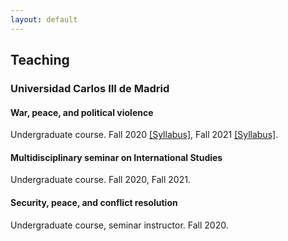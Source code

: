 ```yaml
---
layout: default
---
```


## Teaching

### Universidad Carlos III de Madrid

#### War, peace, and political violence

Undergraduate course. Fall 2020 [[Syllabus]](https://github.com/franvillamil/syllabi/blob/master/2020_Fall/war_peace_political_violence_fall2020.pdf), Fall 2021 [[Syllabus]](https://github.com/franvillamil/syllabi/blob/master/2021_Fall/war_peace_political_violence_fall2021.pdf).

#### Multidisciplinary seminar on International Studies

Undergraduate course. Fall 2020, Fall 2021.

#### Security, peace, and conflict resolution

Undergraduate course, seminar instructor. Fall 2020.
